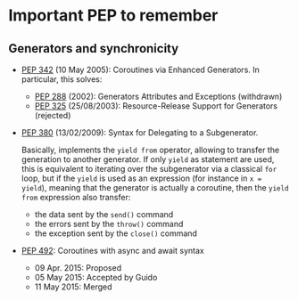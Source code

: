 # Important PEP to remember

## Generators and synchronicity

- [PEP 342](https://www.python.org/dev/peps/pep-0342/) (10 May 2005): Coroutines via Enhanced Generators.
    In particular, this solves:
    - [PEP 288](https://www.python.org/dev/peps/pep-0288/) (2002): Generators Attributes and Exceptions (withdrawn)
    - [PEP 325](https://www.python.org/dev/peps/pep-0325/) (25/08/2003): Resource-Release Support for Generators (rejected)
- [PEP 380](https://www.python.org/dev/peps/pep-0380/) (13/02/2009): Syntax for Delegating to a Subgenerator.
    
    Basically, implements the `yield from` operator, allowing to transfer the generation to another generator. If only `yield` as statement are used, this is equivalent to iterating over the subgenerator via a classical `for` loop, but if the `yield` is used as an expression (for instance in `x = yield`), meaning that the generator is actually a coroutine, then the `yield from` expression also transfer:
    - the data sent by the `send()` command
    - the errors sent by the `throw()` command
    - the exception sent by the `close()` command
- [PEP 492](https://www.python.org/dev/peps/pep-0492/): Coroutines with async and await syntax
    - 09 Apr. 2015: Proposed
    - 05 May 2015: Accepted by Guido
    - 11 May 2015: Merged
